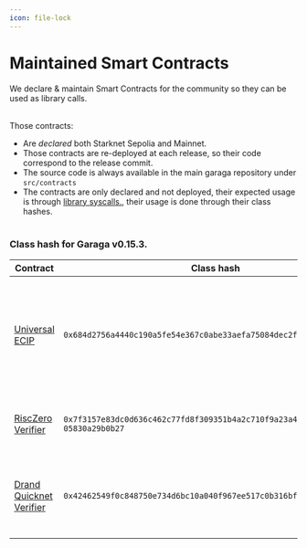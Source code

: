 ```yaml
---
icon: file-lock
---
```


# Maintained Smart Contracts

We declare & maintain Smart Contracts for the community so they can be used as library calls.

\
Those contracts:

* Are _declared_ both Starknet Sepolia and Mainnet.
* Those contracts are re-deployed at each release, so their code correspond to the release commit.
* The source code is always available in the main garaga repository under `src/contracts`
* The contracts are only declared and not deployed, their expected usage is through [library syscalls.](https://book.cairo-lang.org/ch15-03-executing-code-from-another-class.html#library-calls), their usage is done through their class hashes.  \
  \
  &#x20;

### Class hash for Garaga v0.15.3.

| Contract                                                                                                          | Class hash                                                           | Description                                                                                                   |
| ----------------------------------------------------------------------------------------------------------------- | -------------------------------------------------------------------- | ------------------------------------------------------------------------------------------------------------- |
| [Universal ECIP](https://github.com/keep-starknet-strange/garaga/tree/main/src/contracts/universal_ecip)          | `0x684d2756a4440c190a5fe54e367c0abe33aefa75084dec2fffc791b620c80e3`  | A contract allowing to compute elliptic curve multi scalar multiplication for all supported curve identifiers |
| [RiscZero Verifier](https://github.com/keep-starknet-strange/garaga/tree/main/src/contracts/risc0_verifier_bn254) | `0x7f3157e83dc0d636c462c77fd8f309351b4a2c710f9a23a443 05830a29b0b27` | A verifier for RiscZero Groth16-wrapped proofs.                                                               |
| [Drand Quicknet Verifier](https://github.com/keep-starknet-strange/garaga/tree/main/src/contracts/drand_quicknet) | `0x42462549f0c848750e734d6bc10a040f967ee517c0b316bfd9656ab65a2eef8`  | A contract to verify Drand signatures. Soon with timelock encryption utilities.                               |



